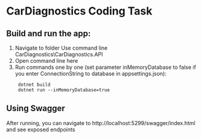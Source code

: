 # CarDiagnostics Coding Task

## Build and run the app:

1. Navigate to folder Use command line CarDiagnostics\CarDiagnostics.API
2. Open command line here
3. Run commands one by one (set parameter inMemoryDatabase to false if you enter ConnectionString to database in appsettings.json):
   ```shell
    dotnet build
    dotnet run --inMemoryDatabase=true
   ```

## Using Swagger

After running, you can navigate to http://localhost:5299/swagger/index.html and see exposed endpoints